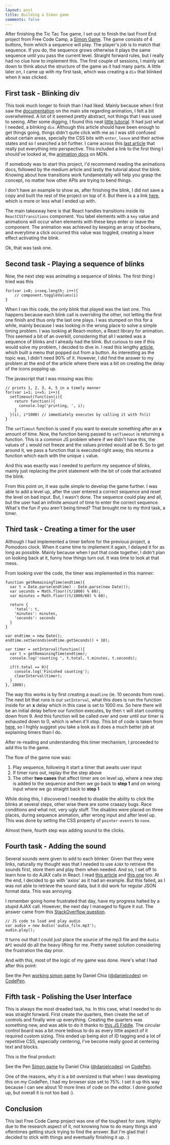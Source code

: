 ```yaml
---
layout: post
title: Building a Simon game
comments: false
---
```


After finishing the Tic Tac Toe game, I set out to finish the last Front End project from Free Code Camp, a [Simon Game](https://www.freecodecamp.com/challenges/build-a-simon-game). The game consists of 4 buttons, from which a sequence will play. The player's job is to match that sequence. If you do, the sequence grows otherwise it plays the same sequence until you pass the current level. Straight forward rules, but I really had no clue how to implement this. The first couple of sessions, I mainly sat down to think about the structure of the game as it had many parts. A little later on, I came up with my first task, which was creating a ```div``` that blinked when it was clicked.

## First task - Blinking div

This took much longer to finish than I had liked. Mainly because when I first saw the [documentation](https://facebook.github.io/react/docs/animation.html) on the main site regarding animation, I felt a bit overwhelmed. A lot of it seemed pretty abstract, not things that I was used to seeing. After some digging, I found this neat [little tutorial](http://unitstep.net/blog/2015/03/03/using-react-animations-to-transition-between-ui-states/). It had just what I needed, a blinking ```div```. Although this article should have been enough to get things going, things didn't quite click with me as I was still confused about certain areas, specially the CSS bits with ```enter```, ```leave``` and their active states and so I searched a bit further. I came across this [last article](https://medium.com/@joethedave/achieving-ui-animations-with-react-the-right-way-562fa8a91935#.q6ofquo9i) that really put everything into perspective. This included a link to the first thing I should've looked at, the [animation docs](https://developer.mozilla.org/en-US/docs/Web/CSS/CSS_Transitions/Using_CSS_transitions) on MDN. 

If somebody was to start this project, I'd recommend reading the animations docs, followed by the medium article and lastly the tutorial about the blink. Knowing about how transitions work fundamentally will help you grasp the concept, no matter how other APIs are trying to bend things. 

I don't have an example to show as, after finishing the blink, I did not save a copy and built the rest of the project on top of it. But there is a a link [here](http://jsfiddle.net/pchng/17rq3s6d/1/), which is more or less what I ended up with.

The main takeaway here is that React handles transitions inside its ```ReactCSSTransitions``` component. You label elements with a ```key``` value and animations will occur when elements with these keys enter or leave the component. The animation was achieved by keeping an array of booleans, and everytime a click occurred this value was toggled, creating a leave effect activating the blink.

Ok, that was task one.

## Second task - Playing a sequence of blinks

Now, the next step was animating a sequence of blinks. The first thing I tried was this

~~~
for(var i=0; i<seq.length; i++){
	// component.toggleValues(i)
}

~~~

When I ran this code, the only blink that played was the last one. This happens because each blink call is overriding the other, not letting the first one finish and thus only the last one plays.
I was stumped on this for a while, mainly because I was looking in the wrong place to solve a simple timing problem. I was looking at React-motion, a React library for animation. This seemed a bit of an overkill, considering that all I wanted was a sequence of blinks and I already had the blink. But curious to see if this would solve my problem, I decided to dive in. I read this lengthy [article](https://medium.com/@nashvail/a-gentle-introduction-to-react-motion-dc50dd9f2459#.s367bigir), which built a menu that popped out from a button. As interesting as the topic was, I didn't need 90% of it. However, I did find the answer to my problem at the end of the article where there was a bit on creating the delay of the icons popping up. 

The javascript that I was missing was this:

~~~
// prints 1, 2, 3, 4, 5 in a timely manner
for(var i=1; i<=5; i++){
  setTimeout(function(i){
    return function(){
      console.log('printing, ', i);
    }
  }(i), i*1000) // immediately executes by calling it with fn(i)
}
~~~

The ```setTimout``` function is used if you want to execute something after an **x** amount of time. Now, the function benig passed to ```setTimeout``` is returning a function. This is a common JS problem where if we didn't have this, the values of ```i``` would not freeze and the values printed would all be 6. So to get around it, we pass a function that is executed right away, this returns a function which each with the unique ```i``` value.

And this was exactly was I needed to perform my sequence of blinks, mainly just replacing the print statement with the bit of code that activated the blink.

From this point on, it was quite simple to develop the game further. I was able to add a level up, after the user entered a correct sequence and reset the level on bad input. But, I wasn't done. The sequence could play and all, but the user had an infinite amount of time to enter the correct sequence. What's the fun if you aren't being timed? That brought me to my third task, a timer.

## Third task - Creating a timer for the user

Although I had implemented a timer before for the previous project, a Pomodoro clock. When it came time to implement it again, I delayed it for as long as possible. Mainly because when I put that code together, I didn't plan on looking back at it, funny how things turn out. It was time to look at that mess. 

From looking over the code, the timer was implemented in this manner:

~~~
function getRemainingTime(endtime){
  var t = Date.parse(endtime) - Date.parse(new Date());
  var seconds = Math.floor((t/1000) % 60);
  var minutes = Math.floor((t/1000/60) % 60);
  
  return {
    'total': t,
    'minutes': minutes,
    'seconds': seconds   
  }
}

var endtime = new Date();
endtime.setSeconds(endtime.getSeconds() + 10);

var timer = setInterval(function(){
  var t = getRemainingTime(endtime);
  console.log('counting ', t.total, t.minutes, t.seconds);
  
  if(t.total == 0){
    console.log('Finished counting');
    clearInterval(timer);
  }
}, 1000);
~~~

The way this works is by first creating a ```deadline``` (ie. 10 seconds from now). The next bit that runs is our ```setInterval```, what this does is run the function inside for an **x** delay which in this case is set to 1000 ms. So here there will be an initial delay before our function executes, by then ```t``` will start counting down from 9. And this function will be called over and over until our timer is exhausted down to 0, which is when it'll stop.
This bit of code is taken from [here](https://www.sitepoint.com/build-javascript-countdown-timer-no-dependencies/), so I highly suggest you take a look as it does a much better job at explaining timers than I do.

After re-reading and understanding this timer mechanism, I proceeded to add this to the game.

The flow of the game now was:

1. Play sequence, following it start a timer that awaits user input
2. If timer runs out, replay the the step above
3. The other **two cases** that affect timer are on level up, where a new step is added to the sequence and then we go back to **step 1** and on wrong input where we go straight back to **step 1**

While doing this, I discovered I needed to disable the ability to click the blinks at several steps, other wise there are some craaazy bugs. Race conditions and what not, very ugly stuff. The disables were placed on three places, during sequence animation, after wrong input and after level up. This was done by setting the CSS property of ```pointer-events``` to ```none```.

Almost there, fourth step was adding sound to the clicks.

## Fourth task - Adding the sound

Several sounds were given to add to each blinker. Given that they were links, naturally my thought was that I needed to use ```AJAX``` to retrieve the sounds first, store them and play them when needed. And so, I set off to learn how to do AJAX calls in React. I read [this article](http://andrewhfarmer.com/react-ajax-best-practices/) and [this one](https://daveceddia.com/ajax-requests-in-react/) too. At the end, I decided to go with 'axios' as it had an example. But this failed, as I was not able to retrieve the sound data, but it did work for regular JSON format data. This was annoying. 

I remember going home frustrated that day, have my progress halted by a stupid AJAX call. However, the next day I managed to figure it out. The answer came from this [StackOverflow question](http://stackoverflow.com/questions/9419263/playing-audio-with-javascript).

~~~
// JS code to load and play audio
var audio = new Audio('audio_file.mp3');
audio.play();
~~~

It turns out that I could just place the source of the mp3 file and the ```Audio API``` would do all the heavy lifting for me. Pretty sweet solution considering the frustration the day prior.

And with this, most of the logic of my game was done. Here's what I had after this point:

<p data-height="341" data-theme-id="0" data-slug-hash="KaMBEm" data-default-tab="result" data-user="danielcodes" data-embed-version="2" data-pen-title="working simon game" class="codepen">See the Pen <a href="http://codepen.io/danielcodes/pen/KaMBEm/">working simon game</a> by Daniel Chia (<a href="http://codepen.io/danielcodes">@danielcodes</a>) on <a href="http://codepen.io">CodePen</a>.</p>
<script async src="https://production-assets.codepen.io/assets/embed/ei.js"></script>

## Fifth task - Polishing the User Interface

This is always the most dreaded task, ha. In this case, what I needed to do was straight forward. First create the quarters, then create the set of controls and finally wire up everything. Creating the quarters was something new, and was able to do it thanks to [this JS Fiddle](http://jsfiddle.net/cardeo/8ku6T/). The circular control board was a bit more tedious to do as every little aspect of it required custom sizing. This ended up being alot of ID tagging and a lot of repetitive CSS, especially centering, I've become really good at centering text and blocks.

This is the final product:

<p data-height="416" data-theme-id="0" data-slug-hash="xgrpbw" data-default-tab="result" data-user="danielcodes" data-embed-version="2" data-pen-title="Simon game" class="codepen">See the Pen <a href="http://codepen.io/danielcodes/pen/xgrpbw/">Simon game</a> by Daniel Chia (<a href="http://codepen.io/danielcodes">@danielcodes</a>) on <a href="http://codepen.io">CodePen</a>.</p>
<script async src="https://production-assets.codepen.io/assets/embed/ei.js"></script>

One of the reasons, why it is a bit oversized is that when I was developing this on my CodePen, I had my browser size set to 75%. I set it up this way because I can see about 10 more lines of code on the editor. I done goofed up, but overall it is not too bad :).

## Conclusion

This last Free Code Camp project was one of the toughest for sure. Highly due to the research aspect of it, not knowing how to do many things and oftentimes getting stuck trying to find the answer. But I'm glad that I decided to stick with things and eventually finishing it up. :)

